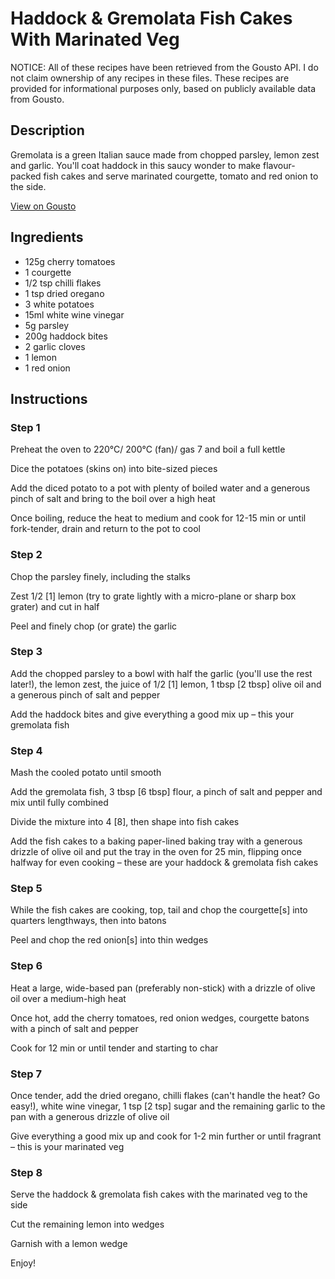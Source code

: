 # Haddock & Gremolata Fish Cakes With Marinated Veg

NOTICE: All of these recipes have been retrieved from the Gousto API. I do not claim ownership of any recipes in these files. These recipes are provided for informational purposes only, based on publicly available data from Gousto.

## Description

Gremolata is a green Italian sauce made from chopped parsley, lemon zest and garlic. You'll coat haddock in this saucy wonder to make flavour-packed fish cakes and serve marinated courgette, tomato and red onion to the side.

[View on Gousto](https://www.gousto.co.uk/recipes/cookbook/haddock-gremolata-fish-cakes-with-marinated-veg)

## Ingredients

- 125g cherry tomatoes
- 1 courgette
- 1/2 tsp chilli flakes 
- 1 tsp dried oregano 
- 3 white potatoes
- 15ml white wine vinegar
- 5g parsley
- 200g haddock bites
- 2 garlic cloves
- 1 lemon
- 1 red onion

## Instructions


### Step 1

Preheat the oven to 220°C/ 200°C (fan)/ gas 7 and boil a full kettle

Dice the potatoes (skins on) into bite-sized pieces

Add the diced potato to a pot with plenty of boiled water and a generous pinch of salt and bring to the boil over a high heat

Once boiling, reduce the heat to medium and cook for 12-15 min or until fork-tender, drain and return to the pot to cool


### Step 2

Chop the parsley finely, including the stalks

Zest 1/2 <span class="text-danger">[1]</span> lemon (try to grate lightly with a micro-plane or sharp box grater) and cut in half

Peel and finely chop (or grate) the garlic


### Step 3

Add the chopped parsley to a bowl with half the garlic (you'll use the rest later!), the lemon zest, the juice of 1/2 <span class="text-danger">[1]</span> lemon, 1 tbsp <span class="text-danger">[2 tbsp]</span> olive oil and a generous pinch of salt and pepper

Add the haddock bites and give everything a good mix up – this your gremolata fish


### Step 4

Mash the cooled potato until smooth

Add the gremolata fish, 3 tbsp <span class="text-danger">[6 tbsp]</span> flour, a pinch of salt and pepper and mix until fully combined

Divide the mixture into 4 <span class="text-danger">[8]</span>, then shape into fish cakes

Add the fish cakes to a baking paper-lined baking tray with a generous drizzle of olive oil and put the tray in the oven for 25 min, flipping once halfway for even cooking – these are your haddock & gremolata fish cakes


### Step 5

While the fish cakes are cooking, top, tail and chop the courgette<span class="text-danger">[s]</span> into quarters lengthways, then into batons

Peel and chop the red onion<span class="text-danger">[s]</span> into thin wedges


### Step 6

Heat a large, wide-based pan (preferably non-stick) with a drizzle of olive oil over a medium-high heat

Once hot, add the cherry tomatoes, red onion wedges, courgette batons with a pinch of salt and pepper

Cook for 12 min or until tender and starting to char


### Step 7

Once tender, add the dried oregano, chilli flakes (can't handle the heat? Go easy!), white wine vinegar, 1 tsp <span class="text-danger">[2 tsp]</span> sugar and the remaining garlic to the pan with a generous drizzle of olive oil

Give everything a good mix up and cook for 1-2 min further or until fragrant – this is your marinated veg

### Step 8

Serve the haddock & gremolata fish cakes with the marinated veg to the side

Cut the remaining lemon into wedges

Garnish with a lemon wedge

Enjoy!

